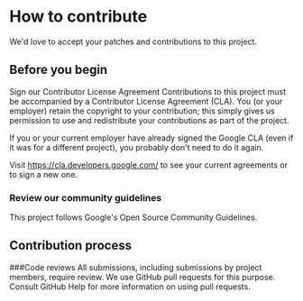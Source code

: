 # How to contribute

We'd love to accept your patches and contributions to this project.

## Before you begin

Sign our Contributor License Agreement
Contributions to this project must be accompanied by a Contributor License Agreement (CLA). You (or your employer) retain the copyright to your contribution; this simply gives us permission to use and redistribute your contributions as part of the project.

If you or your current employer have already signed the Google CLA (even if it was for a different project), you probably don't need to do it again.

Visit https://cla.developers.google.com/ to see your current agreements or to sign a new one.

### Review our community guidelines
This project follows Google's Open Source Community Guidelines.

## Contribution process

###Code reviews
All submissions, including submissions by project members, require review. We use GitHub pull requests for this purpose. Consult GitHub Help for more information on using pull requests.